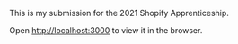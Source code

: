This is my submission for the 2021 Shopify Apprenticeship.

Open [http://localhost:3000](http://localhost:3000) to view it in the browser.

